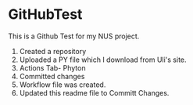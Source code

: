 # GitHubTest

This is a Github Test for my NUS project. 

1) Created a repository
2) Uploaded a PY file which I download from Uli's site. 
3) Actions Tab- Phyton
4) Committed changes 
5) Workflow file was created. 
6) Updated this readme file to Committ Changes. 

